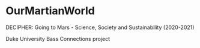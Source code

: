 # OurMartianWorld
DECIPHER: Going to Mars - Science, Society and Sustainability (2020-2021)

Duke University Bass Connections project
